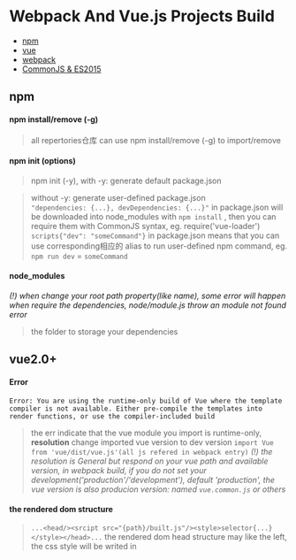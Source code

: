 # Webpack And Vue.js Projects Build
* [npm](#npm)
* [vue](#vue20)
* [webpack](#webpack)
* [CommonJS & ES2015](#commonjs--es2015)

## npm

#### npm install/remove <name> (-g)

> all repertories仓库 can use npm install/remove (-g) to import/remove<br>

#### npm init (options)

> npm init (-y), with -y: generate default package.json<br>

> without -y: generate user-defined package.json<br>
 `"dependencies: {...}, devDependencies: {...}"` in package.json will be downloaded into node_modules with `npm install` , then you can require them with CommonJS syntax, eg. require('vue-loader')<br>
> `scripts{"dev": "someCommand"}` in package.json means that you can use corresponding相应的 alias to run user-defined npm command, eg. `npm run dev` = `someCommand`

#### node_modules

*(!) when change your root path property(like name), some error will happen when require the dependencies, node/module.js throw an module not found error*

> the folder to storage your dependencies

## vue2.0+

#### Error

`Error: You are using the runtime-only build of Vue where the template compiler is not available. Either pre-compile the templates into render functions, or use the compiler-included build`

> the err indicate that the vue module you import is runtime-only, <strong>resolution</strong> change imported vue version to dev version `import Vue from 'vue/dist/vue.js'(all js refered in webpack entry)`
*(!) the resolution is General but respond on your vue path and available version, in webpack build, if you do not set your development('production'/'development'), default 'production', the vue version is also producion version: named `vue.common.js` or others*

#### the rendered dom structure

> `...<head/><srcipt src="{path}/built.js"/><style>selector{...}</style></head>...` the rendered dom head structure may like the left, the css style will be writed in <style/> scope, and the complied js will be imported with script src attr 

#### vue init (template_name)(project_name)

#### the convenient method to create a particular project with available demo

> eg. to create a webpack project `npm install -g @vue/cli-init
#vue init now works exactly the same as vue-cli@2.x
vue init webpack my-project`

#### vue-loader 

#### official tool to process .vue file

> alone vue-loader is not enough to process` <template/><script/><style/>`, need to add `css-loader`,`vue-template-compiler` and `vue`at least.

#### single component (.vue)

* update data in .vue file

> data() return an object which is bound to a new Vue.component(VC), so if you want to add the render condition(1) to the VC, you must use an _reference type(object/fn)_ instead of _base type(string/number/more)._
***(1)eg. you want to render the const title first then request an article from your server, when the article is ready, render again***

```html
./example.vue

<template>
  <p>{{text}}</p>
  <p>{{dynamic.text}}</p>
</template>

<script>
var dynamic = {
  text: "I can be real-timely updated"
};
var text = "I can not";
// ajax to update the ob.text and text
// 1.request(op, cb);
// 2.res.data = "res success";
// 2.ob.text = res.data; text = res.data;
module.export = {
  data(){
    return {
      dynamic,
      text
    }
  }
}
</script>


./index.js
var c = require("./example.vue");
new Vue({
  el: "body>tag"
  components:{
    c
  }
  template: "<c/>"
});


./index.html
<body>
  <p>I can not</p>
  <p>res successs</p>
</body>
```

## webpack

#### It is not recommended to `npm install -g webpack`

> some unexpected errors will happen with using global webpack command to build a particular project<br>
*(!) the errors is updating*

#### `module.exports = {...}`

> https://webpack.js.org/concepts/

### webpack-dev-server(dev)

> (!) [type/translation], {environment}, (property/variable)<br>
> tutorial: https://webpack.js.org/guides/hot-module-replacement/

#### Differences/Shared options with webpack

> (entry) : define the files[array] needed to be packed <br>
> (output) : (path) is the base path of the output packed file (filename);<br>

***(Diff) in {webpack}, the output file exists in your [fixed disk硬盘] while in {dev}, the output file bytes will be writen in memory instead of be output to fixed disk (the file exists only in the runtime of server)***

> (devServer) : only for {dev}, (contentBase) is the root path of (pulicPath). when start your project in host:port, index.html/default.html/otherDefaultFile will be found in this root path, if not found any available file, {dev} will automatically genarates an index.html which contains the view to show the current root path and files in the path<br>
>> (publicPath) in (devServer) : the virtual route, which is the base path of the output packed file which is ***only in memory***<br>

> example: to open HMR in {dev} 

```html
./index.html
...
<div id="app"></div>
<script src="./assets/built.js"></script>
...
```

```js
./build/webpack-dev-server.config.js
module.exports = {
    entry: {
        main: './src/main.js'
    },
    output: {
    	//this property is invalid失效 in {dev}
        path: path.join(__dirname, './'),
        filename: 'built.js'
    },
    module: {
        rules: [{
            //Regexp
            test: /\.vue$/,
            //which loader to handle the test files
            loader: 'vue-loader'
        }]
    },
    devServer: {
    	//root path: ../build
        contentBase: path.join(__dirname, '../'),
        //the base path of output.filename in output
        //in index.html, use ../build/assets/built.js = ./assets/built.js to refer
        //but remember, in {dev}, the output.filename is only in memory 
        publicPath: "/assets/",
        //hot module replacement(HMR) turn on
        hot: true,
        host: "localhost",
        port: 8000
    },
    plugins: [
    	//HMR plugin
        new webpack.HotModuleReplacementPlugin()
    ]
}
```

#### import ... from '@/...' (alias of symbol)

```js
./required module
import HelloWorld from '@/components/HelloWorld'


./the run config.js (webpack)
resolve: {
    extensions: ['.js', '.vue', '.json'],
    alias: {
      'vue$': 'vue/dist/vue.esm.js',
      '@': resolve('src'),
    }
  }
```
> then the '@' -> 'src', 'vue'-> 'vue/dist/vue.esm.js'

#### loader and webpack

> url-loader: think about the following .vue

```html
<template>
  <footer id="tabbar" class="flex-row">
    <!--IMG 0-->
    <img v-bind:src="button.src" v-for="button in bars">
    <!--IMG 1-->
    <img src="../../assets/icon/my.png">
  </footer>
</template>
<!--  -->
<script>
var url = require("../../assets/icons/my.png");
var bars = [
  { src: "../../../static/logo.png"},
  { src: url },
  { src: url }
]
export default {
  data() {
    return {
      bars
    }
  }
}
</script>
```

> the IMG-0 with bars.button[0].src render will fail cause the img can not be transcoding to a legal url, so the {dev} or {vue} will prevent the client to get the static file(real or faked);
*(!) what should you do*
> * import staticFileURL from 'path of staticFile'(or require), then use staticFileURL as a legal url, make sure you install url-loader at first. the process [file-to-url] require it.
> * rewrite the static-res-trust part of your {dev} config (updating)

## CommonJS & ES2015

#### require() and import

> CommonJS:

```js
//./module.js
module.exports = EXPORTED_VAR;

//./main.js
//module = EXPORTED_VAR;
var module = require("./module.js");
console.log(module); 
```
> ES2015:

```js
//./module.js
export default { EXPORTED_VAR };

//./main.js
//module = EXPORTED_VAR;
import module from "./module.js";
console.log(module);
```

> Diff: In chrome console.log, module(M0) obeying commonjs standard: 
```{default:{moduleDefined}, __esModule:true}```
module(M1) obeying ES2015:
```{moduleDefined}```<br>
>> so you can resolve that ```M0.default === M1 //true```
